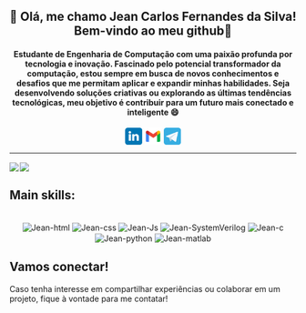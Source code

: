 <h2 align="center"> 🚀 Olá, me chamo Jean Carlos Fernandes da Silva! Bem-vindo ao meu github🚀</h2>

<h4 align="center">Estudante de Engenharia de Computação com uma paixão profunda por tecnologia e inovação. Fascinado pelo potencial transformador da computação, estou sempre em busca de novos conhecimentos e desafios que me permitam aplicar e expandir minhas habilidades. Seja desenvolvendo soluções criativas ou explorando as últimas tendências tecnológicas, meu objetivo é contribuir para um futuro mais conectado e inteligente 😄</h4>

<div align="center">

<a href="https://www.linkedin.com/in/jean-carlos-dev/"><img align="center" alt="Jean-link" height="30" width="30" src="https://raw.githubusercontent.com/Ricardo-SS/Imagens/main/linkedin.png"></a>
<a href="mailto:jeancarlosdev@hotmail.com"><img align="center" alt="Jean-email" height="30" width="30" src="https://raw.githubusercontent.com/Ricardo-SS/Imagens/main/gmail.png"></a>
<a href="https://t.me/jeancarlosdev1"><img align="center" alt="Jean-tele" height="30" width="30" src="https://raw.githubusercontent.com/Ricardo-SS/Imagens/main/telegram.png"></a>
</div>

<hr>
<div style="display: flex; gap: 2px; align-items: center;" align="center">

  <a href="https://github.com/Jean-Fernandes">
    <img align="center" height="180em" src="https://github-readme-stats.vercel.app/api?username=Jean-Fernandes&show_icons=true&include_all_commits=true&count_private=true&bg_color=0E031B&title_color=00FFFF&text_color=ffffff&icon_color=00FFFF&border_radius=7&border_color=00b2ff&count_private=true"/>
  </a>

  <a href="https://github.com/Jean-Fernandes">
    <img align="center" height="180em" src="https://github-readme-stats.vercel.app/api/top-langs/?username=Jean-Fernandes&layout=compact&langs_count=7&bg_color=0E091B&title_color=7CFC00&text_color=ffffff&icon_color=ff2cdf&border_radius=7&border_color=7CFC00&count_private=true"/>
  </a>
</div>

## Main skills:

<div style="display: inline_block; gap: 30px" align="center">
  </br>
<img align="center" alt="Jean-html" height="30" width="40" src="https://cdn.jsdelivr.net/gh/devicons/devicon/icons/html5/html5-original.svg"/>
<img align="center" alt="Jean-css" height="30" width="40" src="https://cdn.jsdelivr.net/gh/devicons/devicon/icons/css3/css3-original.svg"/>
<img align="center" alt="Jean-Js" height="40" width="40" src="https://cdn.jsdelivr.net/gh/devicons/devicon/icons/javascript/javascript-original.svg"/>
<img align="center" alt="Jean-SystemVerilog" height="30" width="40" src="https://cdn.jsdelivr.net/gh/devicons/devicon/icons/vscode/vscode-original.svg"/>
<img align="center" alt="Jean-c"  height="30" width="40" src="https://cdn.jsdelivr.net/gh/devicons/devicon/icons/c/c-original.svg"/>
<img align="center" alt="Jean-python" height="30" width="40" src="https://cdn.jsdelivr.net/gh/devicons/devicon/icons/python/python-original.svg"/>
<img align="center" alt="Jean-matlab" height="30" width="40" src="https://cdn.jsdelivr.net/gh/devicons/devicon/icons/matlab/matlab-original.svg"/>
  </br>
</div>

## Vamos conectar!

Caso tenha interesse em compartilhar experiências ou colaborar em um projeto, fique à vontade para me contatar!
